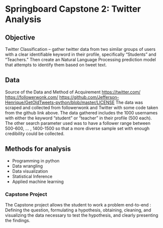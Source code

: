 # Springboard Capstone 2: Twitter Analysis

## Objective
Twitter Classification – gather twitter data from two similar groups of users with a clear identifiable keyword in their profile, specifically “Students” and “Teachers.” Then create an Natural Language Processing prediction model that attempts to identify them based on tweet text.

## Data

Source of the Data and Method of Acquirement
https://twitter.com/
https://followerwonk.com/
https://github.com/Jefferson-Henrique/GetOldTweets-python/blob/master/LICENSE
The data was scraped and collected from followerwonk and Twitter with some code taken from the github link above.
The data gathered includes the 1000 usernames with either the keyword “student” or “teacher” in their profile (500 each). The other search parameter used was to have a follower range between 500-600, … , 1400-1500 so that a more diverse sample set with enough credibility could be collected.

## Methods for analysis

* Programming in python
* Data wrangling
* Data visualization
* Statistical Inference
* Applied machine learning

### Capstone Project

The Capstone project allows the student to work a problem end-to-end : Defining the question, formulating a hypothesis, obtaining, cleaning, and visualizing the data necessary to test the hypothesis, and clearly presenting the findings.
